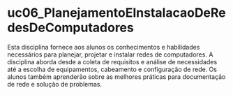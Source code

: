 # uc06_PlanejamentoEInstalacaoDeRedesDeComputadores

Esta disciplina fornece aos alunos os conhecimentos e habilidades necessários para planejar, projetar e instalar redes de computadores. A disciplina aborda desde a coleta de requisitos e análise de necessidades até a escolha de equipamentos, cabeamento e configuração de rede. Os alunos também aprenderão sobre as melhores práticas para documentação de rede e solução de problemas.
